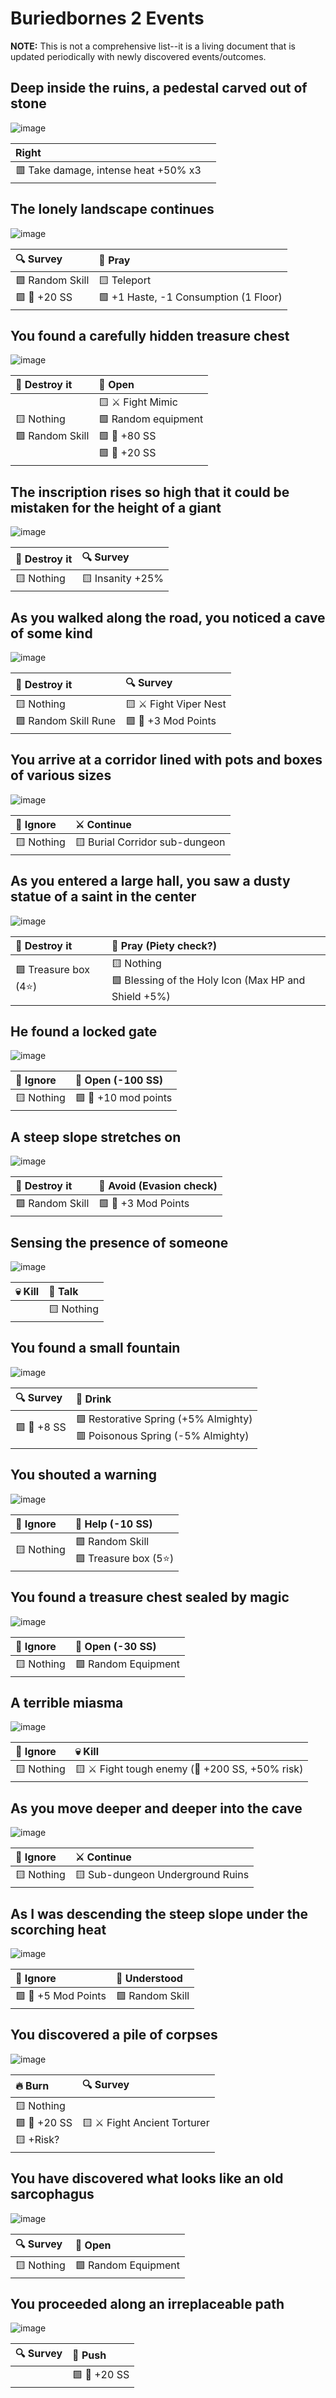 # Buriedbornes 2 Events

**NOTE:** This is not a comprehensive list--it is a living document that is updated periodically with newly discovered events/outcomes.

## Deep inside the ruins, a pedestal carved out of stone

![image](images/Pasted%20image%2020240123144509.png)

| Right |  |
| :--- | :--- |
| 🟥 Take damage, intense heat +50% x3 |  |

## The lonely landscape continues

![image](images/Pasted%20image%2020240123145834.png)

| 🔍 Survey | 🙏 Pray |
| :--- | :--- |
| 🟩 Random Skill<br>🟩 💎 +20 SS | 🟨 Teleport<br>🟩 +1 Haste, -1 Consumption (1 Floor) |

## You found a carefully hidden treasure chest

![image](images/Pasted%20image%2020240123150419.png)

| 🔨 Destroy it | 🔑 Open |
| :--- | :--- |
| 🟨 Nothing<br>🟩 Random Skill | 🟨 ⚔ Fight Mimic<br>🟩 Random equipment<br>🟩 💎 +80 SS<br>🟩 💎 +20 SS |

## The inscription rises so high that it could be mistaken for the height of a giant

![image](images/Pasted%20image%2020240123150927.png)

| 🔨 Destroy it | 🔍 Survey |
| :--- | :--- |
| 🟨 Nothing | 🟨 Insanity +25% |

## As you walked along the road, you noticed a cave of some kind

![image](images/Pasted%20image%2020240123151815.png)

| 🔨 Destroy it | 🔍 Survey |
| :--- | :--- |
| 🟨 Nothing<br>🟩 Random Skill Rune | 🟨 ⚔ Fight Viper Nest<br>🟩 🔧 +3 Mod Points |

## You arrive at a corridor lined with pots and boxes of various sizes

![image](images/Pasted%20image%2020240123152908.png)

| 👢 Ignore | ⚔ Continue |
| :--- | :--- |
| 🟨 Nothing | 🟨 Burial Corridor sub-dungeon |

## As you entered a large hall, you saw a dusty statue of a saint in the center

![image](images/Pasted%20image%2020240123153156.png)

| 🔨 Destroy it | 🙏 Pray (Piety check?) |
| :--- | :--- |
| 🟩 Treasure box (4⭐) | 🟨 Nothing<br>🟩 Blessing of the Holy Icon (Max HP and Shield +5%) |

## He found a locked gate

![image](images/Pasted%20image%2020240123154105.png)

| 👢 Ignore | 🔑 Open (-100 SS) |
| :--- | :--- |
| 🟨 Nothing | 🟩 🔧 +10 mod points |

## A steep slope stretches on

![image](images/Pasted%20image%2020240123154406.png)

| 🔨 Destroy it | 💨 Avoid (Evasion check) |
| :--- | :--- |
| 🟩 Random Skill | 🟩 🔧 +3 Mod Points |

## Sensing the presence of someone

![image](images/Pasted%20image%2020240123154734.png)

| 💀 Kill | 🎲 Talk |
| :--- | :--- |
|  | 🟨 Nothing |

## You found a small fountain

![image](images/Pasted%20image%2020240123154953.png)

| 🔍 Survey | 🌊 Drink |
| :--- | :--- |
| 🟩 💎 +8 SS | 🟩 Restorative Spring (+5% Almighty)<br>🟥 Poisonous Spring (-5% Almighty) |

## You shouted a warning

![image](images/Pasted%20image%2020240123155101.png)

| 👢 Ignore | 🎲 Help (-10 SS) |
| :--- | :--- |
| 🟨 Nothing | 🟩 Random Skill<br>🟩 Treasure box (5⭐) |

## You found a treasure chest sealed by magic

![image](images/Pasted%20image%2020240123155537.png)

| 👢 Ignore | 🔑 Open (-30 SS) |
| :--- | :--- |
| 🟨 Nothing | 🟩 Random Equipment |

## A terrible miasma

![image](images/Pasted%20image%2020240123160319.png)

| 👢 Ignore | 💀 Kill |
| :--- | :--- |
| 🟨 Nothing | 🟨 ⚔ Fight tough enemy (💎 +200 SS, +50% risk) |

## As you move deeper and deeper into the cave

![image](images/Pasted%20image%2020240124094908.png)

| 👢 Ignore | ⚔ Continue |
| :--- | :--- |
| 🟨 Nothing | 🟨 Sub-dungeon Underground Ruins |

## As I was descending the steep slope under the scorching heat

![image](images/Pasted%20image%2020240125075344.png)

| 👢 Ignore | 🎲 Understood |
| :--- | :--- |
| 🟩 🔧 +5 Mod Points | 🟩 Random Skill |

## You discovered a pile of corpses

![image](images/Pasted%20image%2020240125075709.png)

| 🔥 Burn | 🔍 Survey |
| :--- | :--- |
| 🟨 Nothing<br>🟩 💎 +20 SS<br>🟨 +Risk? | 🟨 ⚔ Fight Ancient Torturer |

## You have discovered what looks like an old sarcophagus

![image](images/Pasted%20image%2020240125081206.png)

| 🔍 Survey | 🔑 Open |
| :--- | :--- |
| 🟨 Nothing | 🟩 Random Equipment |

## You proceeded along an irreplaceable path

![image](images/Pasted%20image%2020240125092014.png)

| 🔍 Survey | 🎲 Push |
| :--- | :--- |
|  | 🟩 💎 +20 SS |
